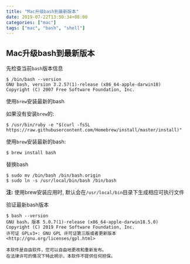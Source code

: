 ```yaml
---
title: "Mac升级bash到最新版本"
date: 2019-07-22T13:50:34+08:00
categories: ["mac"]
tags: ["mac", "bash", "shell"]
---
```


## Mac升级bash到最新版本

先检查当前`bash`版本信息

```shell
$ /bin/bash --version
GNU bash, version 3.2.57(1)-release (x86_64-apple-darwin18)
Copyright (C) 2007 Free Software Foundation, Inc.
```

使用`brew`安装最新的bash

如果没有安装`brew`的:

```shell
$ /usr/bin/ruby -e "$(curl -fsSL https://raw.githubusercontent.com/Homebrew/install/master/install)"
```

使用`brew`安装最新的bash:

```shell
$ brew install bash
```

替换bash

```shell
$ sudo mv /bin/bash /bin/bash.origin
$ sudo ln -s /usr/local/bin/bash /bin/bash 
```
**注:** 使用brew安装应用时, 默认会在`/usr/local/bin`目录下生成相应可执行文件  

验证最新bash版本
```shell
$ bash --version
GNU bash，版本 5.0.7(1)-release (x86_64-apple-darwin18.5.0)
Copyright (C) 2019 Free Software Foundation, Inc.
许可证 GPLv3+: GNU GPL 许可证第三版或者更新版本 <http://gnu.org/licenses/gpl.html>

本软件是自由软件，您可以自由地更改和重新发布。
在法律许可的情况下特此明示，本软件不提供任何担保。
```
